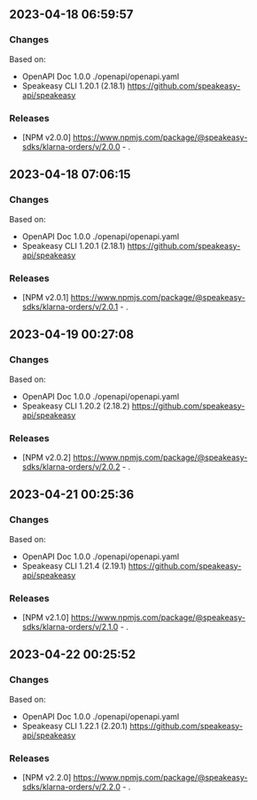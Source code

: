 

## 2023-04-18 06:59:57
### Changes
Based on:
- OpenAPI Doc 1.0.0 ./openapi/openapi.yaml
- Speakeasy CLI 1.20.1 (2.18.1) https://github.com/speakeasy-api/speakeasy
### Releases
- [NPM v2.0.0] https://www.npmjs.com/package/@speakeasy-sdks/klarna-orders/v/2.0.0 - .

## 2023-04-18 07:06:15
### Changes
Based on:
- OpenAPI Doc 1.0.0 ./openapi/openapi.yaml
- Speakeasy CLI 1.20.1 (2.18.1) https://github.com/speakeasy-api/speakeasy
### Releases
- [NPM v2.0.1] https://www.npmjs.com/package/@speakeasy-sdks/klarna-orders/v/2.0.1 - .

## 2023-04-19 00:27:08
### Changes
Based on:
- OpenAPI Doc 1.0.0 ./openapi/openapi.yaml
- Speakeasy CLI 1.20.2 (2.18.2) https://github.com/speakeasy-api/speakeasy
### Releases
- [NPM v2.0.2] https://www.npmjs.com/package/@speakeasy-sdks/klarna-orders/v/2.0.2 - .

## 2023-04-21 00:25:36
### Changes
Based on:
- OpenAPI Doc 1.0.0 ./openapi/openapi.yaml
- Speakeasy CLI 1.21.4 (2.19.1) https://github.com/speakeasy-api/speakeasy
### Releases
- [NPM v2.1.0] https://www.npmjs.com/package/@speakeasy-sdks/klarna-orders/v/2.1.0 - .

## 2023-04-22 00:25:52
### Changes
Based on:
- OpenAPI Doc 1.0.0 ./openapi/openapi.yaml
- Speakeasy CLI 1.22.1 (2.20.1) https://github.com/speakeasy-api/speakeasy
### Releases
- [NPM v2.2.0] https://www.npmjs.com/package/@speakeasy-sdks/klarna-orders/v/2.2.0 - .